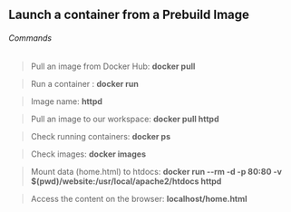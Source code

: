 ## Launch a container from a Prebuild Image

<h6> Commands </h6>

> Pull an image from Docker Hub: **docker pull**

> Run a container : **docker run**

> Image name: **httpd**

> Pull an image to our workspace: **docker pull httpd** 

> Check running containers: **docker ps**

> Check images: **docker images**

> Mount data (home.html)  to  htdocs: **docker run --rm -d -p 80:80 -v $(pwd)/website:/usr/local/apache2/htdocs httpd**

> Access the content on the browser: **localhost/home.html**
